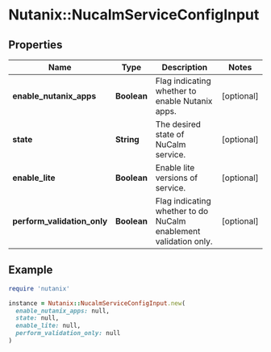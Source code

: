 # Nutanix::NucalmServiceConfigInput

## Properties

| Name | Type | Description | Notes |
| ---- | ---- | ----------- | ----- |
| **enable_nutanix_apps** | **Boolean** | Flag indicating whether to enable Nutanix apps. | [optional] |
| **state** | **String** | The desired state of NuCalm service. | [optional] |
| **enable_lite** | **Boolean** | Enable lite versions of service. | [optional] |
| **perform_validation_only** | **Boolean** | Flag indicating whether to do NuCalm enablement validation only.  | [optional] |

## Example

```ruby
require 'nutanix'

instance = Nutanix::NucalmServiceConfigInput.new(
  enable_nutanix_apps: null,
  state: null,
  enable_lite: null,
  perform_validation_only: null
)
```

